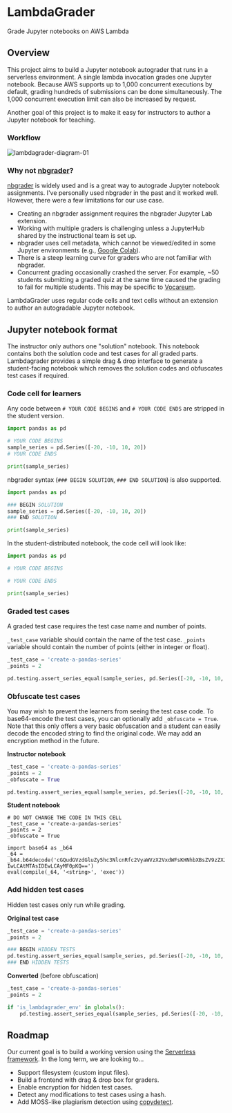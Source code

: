 # LambdaGrader

Grade Jupyter notebooks on AWS Lambda

## Overview

This project aims to build a Jupyter notebook autograder that runs in a serverless environment. A single lambda invocation grades one Jupyter notebook.
Because AWS supports up to 1,000 concurrent executions by default, grading hundreds of submissions can be done simultaneously. 
The 1,000 concurrent execution limit can also be increased by request.

Another goal of this project is to make it easy for instructors to author a Jupyter notebook for teaching. 

### Workflow

![lambdagrader-diagram-01](https://user-images.githubusercontent.com/1064036/217484470-ab7406ce-bc0b-46a5-bbb2-17bb5fa8a2c7.png)

### Why not [nbgrader](https://github.com/jupyter/nbgrader)?

[nbgrader](https://github.com/jupyter/nbgrader) is widely used and is a great way to autograde Jupyter notebook assignments. 
I've personally used nbgrader in the past and it worked well.
However, there were a few limitations for our use case.

- Creating an nbgrader assignment requires the nbgrader Jupyter Lab extension.
- Working with multiple graders is challenging unless a JupyterHub shared by the instructional team is set up.
- nbgrader uses cell metadata, which cannot be viewed/edited in some Jupyter environments (e.g., [Google Colab](https://colab.research.google.com/)).
- There is a steep learning curve for graders who are not familiar with nbgrader.
- Concurrent grading occasionally crashed the server. For example, ~50 students submitting a graded quiz at the same time caused the grading to fail for multiple students. This may be specific to [Vocareum](https://vocareum.com/).

LambdaGrader uses regular code cells and text cells without an extension to author an autogradable Jupyter notebook.

## Jupyter notebook format

The instructor only authors one "solution" notebook. This notebook contains both the solution code and test cases for all graded parts. Lambdagrader provides a simple drag & drop interface to generate a student-facing notebook which removes the solution codes and obfuscates test cases if required.

### Code cell for learners

Any code between `# YOUR CODE BEGINS` and `# YOUR CODE ENDS` are stripped in the student version.

```python
import pandas as pd

# YOUR CODE BEGINS
sample_series = pd.Series([-20, -10, 10, 20])
# YOUR CODE ENDS

print(sample_series)
```

nbgrader syntax (`### BEGIN SOLUTION`, `### END SOLUTION`) is also supported.

```python
import pandas as pd

### BEGIN SOLUTION
sample_series = pd.Series([-20, -10, 10, 20])
### END SOLUTION

print(sample_series)
```

In the student-distributed notebook, the code cell will look like:

```python
import pandas as pd

# YOUR CODE BEGINS

# YOUR CODE ENDS

print(sample_series)
```

### Graded test cases

A graded test case requires the test case name and number of points.

`_test_case` variable should contain the name of the test case.
`_points` variable should contain the number of points (either in integer or float).

```python
_test_case = 'create-a-pandas-series'
_points = 2

pd.testing.assert_series_equal(sample_series, pd.Series([-20, -10, 10, 20]))
```

### Obfuscate test cases

You may wish to prevent the learners from seeing the test case code. To base64-encode the test cases, you can optionally add `_obfuscate = True`.
Note that this only offers a very basic obfuscation and a student can easily decode the encoded string to find the original code.
We may add an encryption method in the future.

**Instructor notebook**

```python
_test_case = 'create-a-pandas-series'
_points = 2
_obfuscate = True

pd.testing.assert_series_equal(sample_series, pd.Series([-20, -10, 10, 20]))
```

**Student notebook**

```
# DO NOT CHANGE THE CODE IN THIS CELL
_test_case = 'create-a-pandas-series'
_points = 2
_obfuscate = True

import base64 as _b64
_64 = _b64.b64decode('cGQudGVzdGluZy5hc3NlcnRfc2VyaWVzX2VxdWFsKHNhbXBsZV9zZXJpZXMsIHBkLlNlcmllcyhbLT\
IwLCAtMTAsIDEwLCAyMF0pKQ==')
eval(compile(_64, '<string>', 'exec'))
```

### Add hidden test cases

Hidden test cases only run while grading.

**Original test case**

```python
_test_case = 'create-a-pandas-series'
_points = 2

### BEGIN HIDDEN TESTS
pd.testing.assert_series_equal(sample_series, pd.Series([-20, -10, 10, 20]))
### END HIDDEN TESTS
```

**Converted** (before obfuscation)

```python
_test_case = 'create-a-pandas-series'
_points = 2

if 'is_lambdagrader_env' in globals():
    pd.testing.assert_series_equal(sample_series, pd.Series([-20, -10, 10, 20]))
```

## Roadmap

Our current goal is to build a working version using the [Serverless framework](https://www.serverless.com/). In the long term, we are looking to...

- Support filesystem (custom input files).
- Build a frontend with drag & drop box for graders.
- Enable encryption for hidden test cases.
- Detect any modifications to test cases using a hash.
- Add MOSS-like plagiarism detection using [copydetect](https://github.com/blingenf/copydetect).
